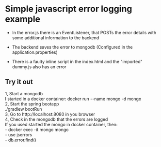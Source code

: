 # Simple javascript error logging example

- In the error.js there is an EventListener, that POSTs the error details with
  some additional information to the backend
- The backend saves the error to mongodb
  (Configured in the application.properties)

- There is a faulty inline script in the index.html and the "imported" dummy.js
  also has an error

## Try it out

1, Start a mongodb  
    I started in a docker container: docker run --name mongo -d mongo  
2, Start the spring bootapp  
    ./gradlew bootRun  
3, Go to http://localhost:8080 in you browser  
4, Check in the mongodb that the errors are logged  
    If you used started the mongo in docker container, then:  
        - docker exec -it mongo mongo  
        - use jserrors  
        - db.error.find()
